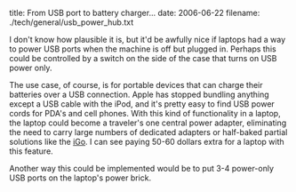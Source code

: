 title: From USB port to battery charger...
date: 2006-06-22
filename: ./tech/general/usb_power_hub.txt

I don't know how plausible it is, but it'd be awfully nice if laptops
had a way to power USB ports when the machine is off but plugged
in. Perhaps this could be controlled by a switch on the side of the
case that turns on USB power only.

The use case, of course, is for portable devices that can charge their
batteries over a USB connection. Apple has stopped bundling anything
except a USB cable with the iPod, and it's pretty easy to find USB
power cords for PDA's and cell phones. With this kind of functionality
in a laptop, the laptop could become a traveler's one central power
adapter, eliminating the need to carry large numbers of dedicated
adapters or half-baked partial solutions like the <a
href="http://www.igo.com">iGo</a>. I can see paying 50-60 dollars
extra for a laptop with this feature.

Another way this could be implemented would be to put 3-4 power-only
USB ports on the laptop's power brick.

